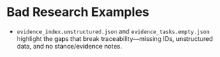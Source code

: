 # Bad Research Examples

- `evidence_index.unstructured.json` and `evidence_tasks.empty.json` highlight
  the gaps that break traceability—missing IDs, unstructured data, and no
  stance/evidence notes.
